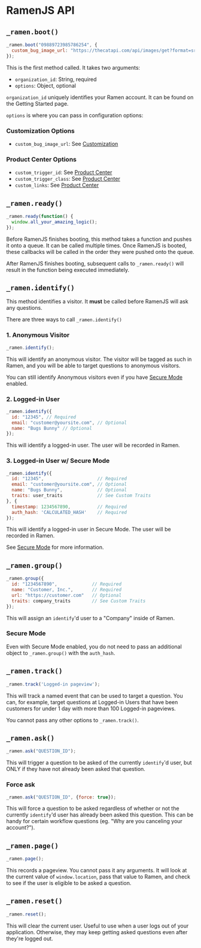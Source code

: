 # RamenJS API

## `_ramen.boot()`

```javascript
_ramen.boot("09889723985786254", {
  custom_bug_image_url: "https://thecatapi.com/api/images/get?format=src"
});
```

This is the first method called. It takes two arguments:

* `organization_id`: String, required
* `options`: Object, optional

`organization_id` uniquely identifies your Ramen account. It can be found on the
Getting Started page.

`options` is where you can pass in configuration options:

### Customization Options
* `custom_bug_image_url`: See [Customization](#customization)


### Product Center Options
* `custom_trigger_id`: See [Product Center](#product-center)
* `custom_trigger_class`: See [Product Center](#product-center)
* `custom_links`: See [Product Center](#product-center)


## `_ramen.ready()`

```javascript
_ramen.ready(function() {
  window.all_your_amazing_logic();
});
```

Before RamenJS finishes booting, this method takes a
function and pushes it onto a queue.
It can be called multiple times. Once RamenJS is booted,
these callbacks will be called in the order they were pushed onto the queue.

After RamenJS finishes booting, subsequent calls to `_ramen.ready()` will
result in the function being executed immediately.


## `_ramen.identify()`

This method identifies a visitor. It **must** be called before RamenJS
will ask any questions.

There are three ways to call `_ramen.identify()`

### 1. Anonymous Visitor

```javascript
_ramen.identify();
```

This will identify an anonymous visitor. The visitor will be tagged as such
in Ramen, and you will be able to target questions to anonymous visitors.

You can still identify Anonymous visitors even if you have [Secure Mode](#secure-mode)
enabled.

### 2. Logged-in User 

```javascript
_ramen.identify({
  id: "12345", // Required
  email: "customer@yoursite.com", // Optional
  name: "Bugs Bunny" // Optional
});
```

This will identify a logged-in user. The user will be recorded in Ramen.

 
### 3. Logged-in User w/ Secure Mode

```javascript
_ramen.identify({
  id: "12345",                    // Required
  email: "customer@yoursite.com", // Optional
  name: "Bugs Bunny",             // Optional
  traits: user_traits             // See Custom Traits
}, {
  timestamp: 1234567890,          // Required
  auth_hash: 'CALCULATED_HASH'    // Required
});
```

This will identify a logged-in user in Secure Mode. The user will be recorded in Ramen.

See [Secure Mode](#secure-mode) for more information.
 

## `_ramen.group()`

```javascript
_ramen.group({
  id: "1234567890",             // Required
  name: "Customer, Inc.",       // Required
  url: "https://customer.com"   // Optional
  traits: company_traits        // See Custom Traits
});
```

This will assign an `identify`'d user to a "Company" inside of Ramen.

### Secure Mode

Even with Secure Mode enabled, you do not need to pass an additional
object to `_ramen.group()` with the `auth_hash`.


## `_ramen.track()`

```javascript
_ramen.track('Logged-in pageview');
```

This will track a named event that can be used to target a question.
You can, for example, target questions at Logged-in Users that have
been customers for under 1 day with more than 100 Logged-in pageviews.

You cannot pass any other options to `_ramen.track()`.


## `_ramen.ask()`

```javascript
_ramen.ask("QUESTION_ID");
```

This will trigger a question to be asked of the currently
`identify`'d user, but ONLY if they have not already been asked
that question.

### Force ask

```javascript
_ramen.ask("QUESTION_ID", {force: true});
```

This will force a question to be asked regardless of whether or
not the currently `identify`'d user has already been asked this
question. This can be handy for certain workflow questions
(eg. "Why are you canceling your account?").



## `_ramen.page()`

```javascript
_ramen.page();
```

This records a pageview. You cannot pass it any arguments. It will
look at the current value of `window.location`, pass that value to
Ramen, and check to see if the user is eligible to be asked a question.


## `_ramen.reset()`

```javascript
_ramen.reset();
```

This will clear the current user. Useful to use when a user logs out
of your application. Otherwise, they may keep getting asked questions
even after they're logged out.
